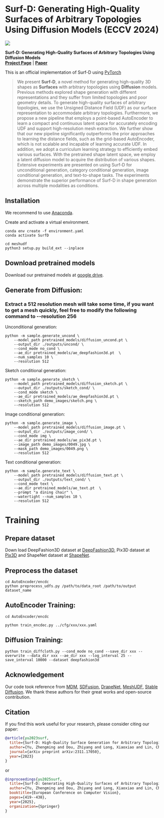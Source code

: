 # Surf-D: Generating High-Quality Surfaces of Arbitrary Topologies Using Diffusion Models (ECCV 2024)

<img src="./assets/fig_virtual_try_on.gif">

**Surf-D: Generating High-Quality Surfaces of Arbitrary Topologies Using Diffusion Models**<br>
**[Project Page](https://yzmblog.github.io/projects/SurfD)**
| **[Paper](https://arxiv.org/abs/2311.17050)**

This is an official implementation of Surf-D using [PyTorch](https://pytorch.org/)

>We present **Surf-D**, a novel method for generating high-quality 3D shapes as **Surfaces** with arbitrary topologies using **Diffusion** models. Previous methods explored shape generation with different representations and they suffer from limited topologies and poor geometry details. To generate high-quality surfaces of arbitrary topologies, we use the Unsigned Distance Field (UDF) as our surface representation to accommodate arbitrary topologies. Furthermore, we propose a new pipeline that employs a point-based AutoEncoder to learn a compact and continuous latent space for accurately encoding UDF and support high-resolution mesh extraction. We further show that our new pipeline significantly outperforms the prior approaches to learning the distance fields, such as the grid-based AutoEncoder, which is not scalable and incapable of learning accurate UDF. In addition, we adopt a curriculum learning strategy to efficiently embed various surfaces. With the pretrained shape latent space, we employ a latent diffusion model to acquire the distribution of various shapes. Extensive experiments are presented on using Surf-D for unconditional generation, category conditional generation, image conditional generation, and text-to-shape tasks. The experiments demonstrate the superior performance of Surf-D in shape generation across multiple modalities as conditions.

## Installation

We recommend to use [Anaconda](https://www.anaconda.com/).

Create and activate a virtual environment.

    conda env create -f environment.yaml
    conda activate SurfD

    cd meshudf
    python3 setup.py build_ext --inplace

## Download pretrained models
Download our pretrained models at [google drive](https://drive.google.com/drive/folders/19Wdbg-zOB48IZ3KSxayRK3q1v1HfWRUP?usp=sharing).

## Generate from Diffusion:
### Extract a 512 resolution mesh will take some time, if you want to get a mesh quickly, feel free to modify the following command to --resolution 256

Unconditional generation:

    python -m sample.generate_uncond \
        --model_path pretrained_models/diffusion_uncond.pt \
        --output_dir ./outputs/uncond/ \
        --cond_mode no_cond \
        --ae_dir pretrained_models/ae_deepfashion3d.pt  \
        --num_samples 10 \
        --resolution 512

Sketch conditional generation:

    python -m sample.generate_sketch \
        --model_path pretrained_models/diffusion_sketch.pt \
        --output_dir ./outputs/sketch_cond/ \
        --cond_mode sketch \
        --ae_dir pretrained_models/ae_deepfashion3d.pt \
        --sketch_path demo_images/sketch.png \
        --resolution 512

Image conditional generation:

    python -m sample.generate_image \
        --model_path pretrained_models/diffusion_image.pt \
        --output_dir ./outputs/image_cond/ \
        --cond_mode img \
        --ae_dir pretrained_models/ae_pix3d.pt \
        --image_path demo_images/0049.jpg \
        --mask_path demo_images/0049.png \
        --resolution 512

Text conditional generation:

    python -m sample.generate_text \
        --model_path pretrained_models/diffusion_text.pt \
        --output_dir ./outputs/text_cond/ \
        --cond_mode text \
        --ae_dir pretrained_models/ae_text.pt  \
        --prompt "a dining chair" \
        --watertight --num_samples 10 \
        --resolution 512

# Training

## Prepare dataset
Down load DeepFashion3D dataset at [DeepFashion3D](https://github.com/GAP-LAB-CUHK-SZ/deepFashion3D), Pix3D dataset at [Pix3D](http://pix3d.csail.mit.edu/) and ShapeNet dataset at [ShapeNet](https://shapenet.org/).

## Preprocess the dataset
    cd AutoEncoder/encdc
    python preprocess_udfs.py /path/to/data_root /path/to/output dataset_name

## AutoEncoder Training:
```
cd AutoEncoder/encdc
```

    python train_encdec.py ../cfg/xxx/xxx.yaml


## Diffusion Training:

    python train_diffcloth.py --cond_mode no_cond --save_dir xxx --overwrite --data_dir xxx --ae_dir xxx --log_interval 25 --save_interval 10000 --dataset deepfashion3d

## Acknowledgement

Our code took reference from [MDM](https://github.com/GuyTevet/motion-diffusion-model), [SDFusion](https://github.com/yccyenchicheng/SDFusion), [DrapeNet](https://github.com/liren2515/DrapeNet), [MeshUDF](https://github.com/cvlab-epfl/MeshUDF), [Stable Diffusion](https://github.com/CompVis/stable-diffusion). We thank these authors for their great works and open-source contribution.

<a name="citation"></a>
## Citation
If you find this work useful for your research, please consider citing our paper: 

```bibtex
@article{yu2023surf,
  title={Surf-D: High-Quality Surface Generation for Arbitrary Topologies using Diffusion Models},
  author={Yu, Zhengming and Dou, Zhiyang and Long, Xiaoxiao and Lin, Cheng and Li, Zekun and Liu, Yuan and M{\"u}ller, Norman and Komura, Taku and Habermann, Marc and Theobalt, Christian and others},
  journal={arXiv preprint arXiv:2311.17050},
  year={2023}
}
```
or
```bibtex
@inproceedings{yu2025surf,
  title={Surf-D: Generating High-Quality Surfaces of Arbitrary Topologies Using Diffusion Models},
  author={Yu, Zhengming and Dou, Zhiyang and Long, Xiaoxiao and Lin, Cheng and Li, Zekun and Liu, Yuan and M{\"u}ller, Norman and Komura, Taku and Habermann, Marc and Theobalt, Christian and others},
  booktitle={European Conference on Computer Vision},
  pages={419--438},
  year={2025},
  organization={Springer}
}
```
